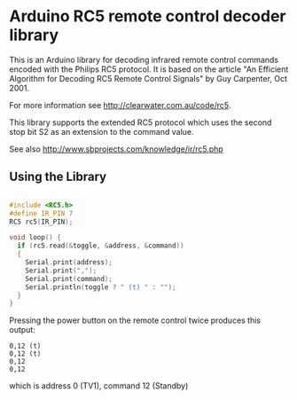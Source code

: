 Arduino RC5 remote control decoder library
==========================================

This is an Arduino library for decoding infrared remote control commands encoded
with the Philips RC5 protocol.  It is based on the article
"An Efficient Algorithm for Decoding RC5 Remote Control Signals"
by Guy Carpenter, Oct 2001.

For more information see http://clearwater.com.au/code/rc5.

This library supports the extended RC5 protocol which uses the second
stop bit S2 as an extension to the command value.

See also http://www.sbprojects.com/knowledge/ir/rc5.php

Using the Library
-----------------

```C++

#include <RC5.h>
#define IR_PIN 7
RC5 rc5(IR_PIN);

void loop() {
  if (rc5.read(&toggle, &address, &command))
  {
    Serial.print(address);
    Serial.print(",");
    Serial.print(command);
    Serial.println(toggle ? " (t) " : "");
  }
}

```

Pressing the power button on the remote control twice produces this output:
```
0,12 (t) 
0,12 (t) 
0,12
0,12
```
which is address 0 (TV1), command 12 (Standby)















